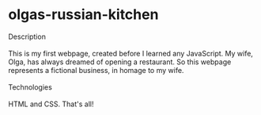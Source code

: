 # olgas-russian-kitchen

Description
\
\
This is my first webpage, created before I learned any JavaScript. My wife, Olga, has always dreamed of opening a restaurant. So this webpage represents a fictional business, in homage to my wife.
\
\
Technologies
\
\
HTML and CSS. That's all!

